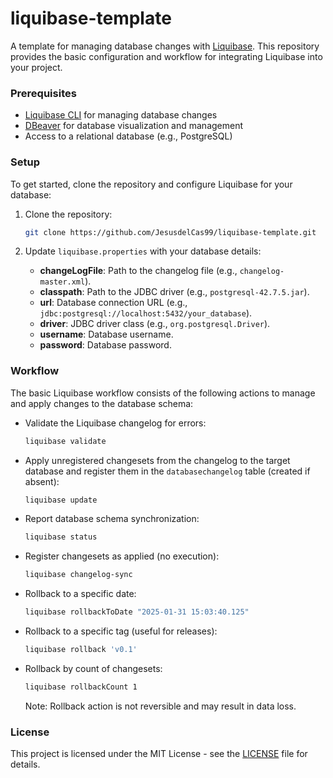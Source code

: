 # liquibase-template

A template for managing database changes with [Liquibase](https://docs.liquibase.com/home.html). This repository provides the basic configuration and workflow for integrating Liquibase into your project.

### Prerequisites

- [Liquibase CLI](https://formulae.brew.sh/formula/liquibase) for managing database changes
- [DBeaver](https://dbeaver.io/) for database visualization and management
- Access to a relational database (e.g., PostgreSQL)

### Setup

To get started, clone the repository and configure Liquibase for your database:

1. Clone the repository:

    ```bash
    git clone https://github.com/JesusdelCas99/liquibase-template.git
    ```

2. Update `liquibase.properties` with your database details:
    - **changeLogFile**: Path to the changelog file (e.g., `changelog-master.xml`).
    - **classpath**: Path to the JDBC driver (e.g., `postgresql-42.7.5.jar`).
    - **url**: Database connection URL (e.g., `jdbc:postgresql://localhost:5432/your_database`).
    - **driver**: JDBC driver class (e.g., `org.postgresql.Driver`).
    - **username**: Database username.
    - **password**: Database password.

### Workflow

The basic Liquibase workflow consists of the following actions to manage and apply changes to the database schema:

- Validate the Liquibase changelog for errors:

    ```bash
    liquibase validate
    ```

- Apply unregistered changesets from the changelog to the target database and register them in the `databasechangelog` table (created if absent):

    ```bash
    liquibase update
    ```

- Report database schema synchronization:

    ```bash
    liquibase status
    ```

- Register changesets as applied (no execution):

    ```bash
    liquibase changelog-sync
    ```

- Rollback to a specific date:

    ```bash
    liquibase rollbackToDate "2025-01-31 15:03:40.125"
    ```

- Rollback to a specific tag (useful for releases):

    ```bash
    liquibase rollback 'v0.1'
    ```

- Rollback by count of changesets:

    ```bash
    liquibase rollbackCount 1
    ```

    Note: Rollback action is not reversible and may result in data loss.

### License

This project is licensed under the MIT License - see the [LICENSE](LICENSE) file for details.
